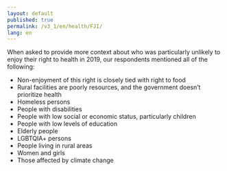 ```yaml
---
layout: default
published: true
permalink: /v3_1/en/health/FJI/
lang: en
---
```

When asked to provide more context about who was particularly unlikely to enjoy their right to health in 2019, our respondents mentioned all of the following:  

- Non-enjoyment of this right is closely tied with right to food 
- Rural facilities are poorly resources, and the government doesn’t prioritize health
- Homeless persons 
- People with disabilities  
- People with low social or economic status, particularly children 
- People with low levels of education 
- Elderly people 
- LGBTQIA+ persons 
- People living in rural areas  
- Women and girls 
- Those affected by climate change
  